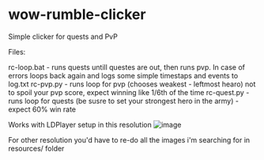 # wow-rumble-clicker
Simple clicker for quests and PvP

Files:

rc-loop.bat - runs quests untill questes are out, then runs pvp. In case of errors loops back again and logs some simple timestaps and events to log.txt
rc-pvp.py - runs loop for pvp (chooses weakest - leftmost hearo) not to spoil your pvp score, expect winning like 1/6th of the time
rc-quest.py - runs loop for quests (be susre to set your strongest hero in the army) - expect 60% win rate

Works with LDPlayer setup in this resolution
![image](https://github.com/bigos81/wow-rumble-clicker/assets/1384214/640c0a0c-71ef-43a3-8dd7-5cbc63550c63)

For other resolution you'd have to re-do all the images i'm searching for in resources/ folder
